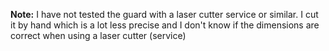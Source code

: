 **Note:** I have not tested the guard with a laser cutter service or similar. I cut it by hand which is a lot less precise and I don't know if the dimensions are correct when using a laser cutter (service)